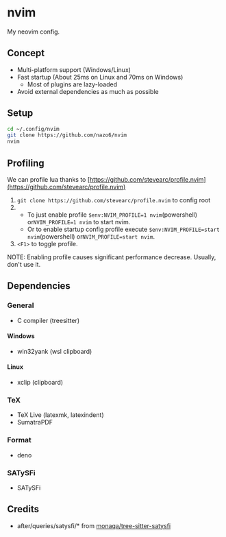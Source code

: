 # nvim

My neovim config.

## Concept

- Multi-platform support (Windows/Linux)
- Fast startup (About 25ms on Linux and 70ms on Windows)
  - Most of plugins are lazy-loaded
- Avoid external dependencies as much as possible

## Setup

```bash
cd ~/.config/nvim
git clone https://github.com/nazo6/nvim
nvim
```

## Profiling

We can profile lua thanks to
[https://github.com/stevearc/profile.nvim](https://github.com/stevearc/profile.nvim)

1. `git clone https://github.com/stevearc/profile.nvim` to config root
2.
   - To just enable profile `$env:NVIM_PROFILE=1 nvim`(powershell)
     or`NVIM_PROFILE=1 nvim` to start nvim.
   - Or to enable startup config profile execute
     `$env:NVIM_PROFILE=start nvim`(powershell) or`NVIM_PROFILE=start nvim`.
3. `<F1>` to toggle profile.

NOTE: Enabling profile causes significant performance decrease. Usually, don't
use it.

## Dependencies

### General

- C compiler (treesitter)

#### Windows

- win32yank (wsl clipboard)

#### Linux

- xclip (clipboard)

### TeX

- TeX Live (latexmk, latexindent)
- SumatraPDF

### Format

- deno

### SATySFi

- SATySFi

## Credits

- after/queries/satysfi/\* from
  [monaqa/tree-sitter-satysfi](https://github.com/monaqa/tree-sitter-satysfi/)
